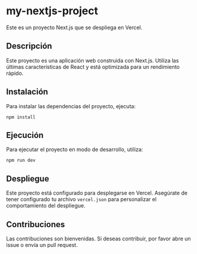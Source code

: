 # my-nextjs-project

Este es un proyecto Next.js que se despliega en Vercel.

## Descripción

Este proyecto es una aplicación web construida con Next.js. Utiliza las últimas características de React y está optimizada para un rendimiento rápido.

## Instalación

Para instalar las dependencias del proyecto, ejecuta:

```
npm install
```

## Ejecución

Para ejecutar el proyecto en modo de desarrollo, utiliza:

```
npm run dev
```

## Despliegue

Este proyecto está configurado para desplegarse en Vercel. Asegúrate de tener configurado tu archivo `vercel.json` para personalizar el comportamiento del despliegue.

## Contribuciones

Las contribuciones son bienvenidas. Si deseas contribuir, por favor abre un issue o envía un pull request.